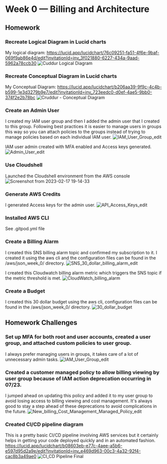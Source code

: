 # Week 0 — Billing and Architecture

## Homework

### Recreate Logical Diagram in Lucid charts
My logical diagram:
https://lucid.app/lucidchart/76c09251-fa51-4f6e-9baf-069f9ab86e4d/edit?invitationId=inv_3f021880-6227-434a-9aad-5962a78ccb30
![Cuddur Logical Diagram](https://user-images.githubusercontent.com/20709997/219713675-a295895f-3400-4f1b-b806-33a9ee0d59d9.png)

### Recreate Conceptual Diagram in Lucid charts
My Conceptual Diagram:
https://lucid.app/lucidchart/b206aa39-9f9c-4c4b-b599-1e3d3279b9e7/edit?invitationId=inv_723eedc0-d0ef-4ae5-9bb0-374f2e2b78bc
![Cruddur - Conceptual Diagram](https://user-images.githubusercontent.com/20709997/219714203-2da290af-67ba-40b6-8b17-1323da5da0bb.png)

### Create an Admin User
I created my IAM user group and then I added the admin user that I created to this group. Following best practices it is easier to manage users in groups this way so you can attach policies to the groups instead of trying to manage policies based on each individual IAM user.
![IAM_User_Group_edit](https://user-images.githubusercontent.com/20709997/219975386-04c2a92f-9e31-42b1-ac8b-568be33577de.png)

IAM user admin created with MFA enabled and Access keys generated.
![Admin_User_edit](https://user-images.githubusercontent.com/20709997/219975406-e9db51a4-2ec9-4b69-b50e-f024a082bef6.png)

### Use Cloudshell
Launched the Cloudshell environment from the AWS console
![Screenshot from 2023-02-17 19-14-33](https://user-images.githubusercontent.com/20709997/219821100-4520aa25-bcf2-4f12-8363-97765f4827f4.png)

### Generate AWS Credits
I generated Access keys for the admin user.
![API_Access_Keys_edit](https://user-images.githubusercontent.com/20709997/219975425-469c523c-2096-48df-b907-9047be79d7f8.png)

### Installed AWS CLI
See .gitpod.yml file

### Create a Billing Alarm
I created this SNS billing alarm topic and confirmed my subscription to it. I created it using the aws cli and the configuration files can be found in the /aws/json_week_0/ directory.
![SNS_30_dollar_billing_alarm_edit](https://user-images.githubusercontent.com/20709997/219975452-ef36ef0d-35fe-4500-b0e2-edf2ec5b3d51.png)

I created this Cloudwatch billing alarm metric which triggers the SNS topic if the metric threshold is met.
![CloudWatch_billing_alarm](https://user-images.githubusercontent.com/20709997/219821431-94e52f41-897b-4f10-afe1-24a83c9bc77a.png)

### Create a Budget
I created this 30 dollar budget using the aws cli, configuration files can be found in the /aws/json_week_0/ directory.
![30_dollar_budget](https://user-images.githubusercontent.com/20709997/219734499-cb8ef77b-ee06-460a-b15b-8ddfe764d810.png)

## Homework Challenges

### Set up MFA for both root and user accounts, created a user group, and attached custom policies to user group.
I always prefer managing users in groups, it takes care of a lot of unnecessary admin tasks.
![IAM_User_Group_edit](https://user-images.githubusercontent.com/20709997/219975470-fb5ba3b4-e64b-4c2e-bad2-af278eb7ce80.png)

### Created a customer managed policy to allow billing viewing by user group because of IAM action deprecation occurring in 07/23.
I jumped ahead on updating this policy and added it to my user group to avoid losing access to billing viewing and cost management. It's always good to stay a step ahead of these deprecations to avoid complications in the future.
![New_billing_Cost_Management_Managed_Policy_edit](https://user-images.githubusercontent.com/20709997/219975482-f4ddac30-68fe-41b7-869d-58270d5a99dd.png)

### Created CI/CD pipeline diagram
This is a pretty basic CI/CD pipeline involving AWS services but it certainly helps in getting your code deployed quickly and in an automated fashion.
https://lucid.app/lucidchart/b08603eb-e77c-4aee-a5b6-e597d95d2a9e/edit?invitationId=inv_e469d963-00c3-4a32-92f4-cac8b3a49ae0
![CI_CD Pipeline Final](https://user-images.githubusercontent.com/20709997/219820049-2b252951-5e2c-4a10-8a4d-f0c4332b8c6f.png)


